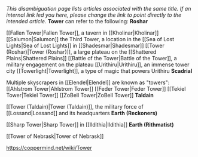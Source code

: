 *This disambiguation page lists articles associated with the same title.  If an internal link led you here, please change the link to point directly to the intended article.*
**Tower** can refer to the following:
**Roshar**

[[Fallen Tower\|Fallen Tower]], a tavern in [[Kholinar\|Kholinar]]
[[Salumon\|Salumon]] the Third Tower, a location in the [[Sea of Lost Lights\|Sea of Lost Lights]] in [[Shadesmar\|Shadesmar]]
[[Tower (Roshar)\|Tower (Roshar)]], a large plateau on the [[Shattered Plains\|Shattered Plains]]
[[Battle of the Tower\|Battle of the Tower]], a military engagement on the plateau
[[Urithiru\|Urithiru]], an immense tower city
[[Towerlight\|Towerlight]], a type of magic that powers Urithiru
**Scadrial**

Multiple skyscrapers in [[Elendel\|Elendel]] are known as "towers":
[[Ahlstrom Tower\|Ahlstrom Tower]]
[[Feder Tower\|Feder Tower]]
[[Tekiel Tower\|Tekiel Tower]]
[[ZoBell Tower\|ZoBell Tower]]
**Taldain**

[[Tower (Taldain)\|Tower (Taldain)]], the military force of [[Lossand\|Lossand]] and its headquarters
**Earth (Reckoners)**

[[Sharp Tower\|Sharp Tower]] in [[Ildithia\|Ildithia]]
**Earth (Rithmatist)**

[[Tower of Nebrask\|Tower of Nebrask]]


https://coppermind.net/wiki/Tower
